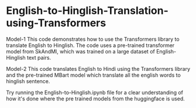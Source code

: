 # English-to-Hinglish-Translation-using-Transformers
Model-1
This code demonstrates how to use the Transformers library to translate English to Hinglish. The code uses a pre-trained transformer model from SkAndMl, which was trained on a large dataset of English-Hinglish text pairs.

Model-2
This code translates English to Hindi using the Transformers library and the pre-trained MBart model which translate all the english words to hinglish sentence.


Try running the English-to-Hinglish.ipynb file for a clear understanding of how it's done where the pre trained models from the huggingface is used.

